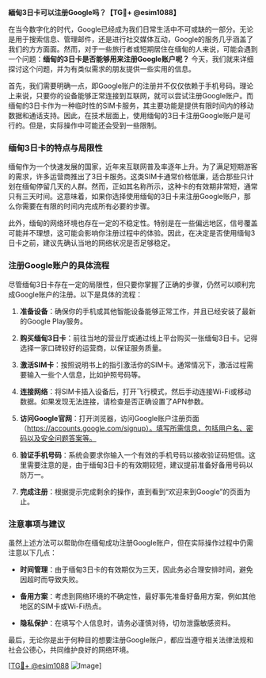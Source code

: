 **緬甸3日卡可以注册Google吗？【TG💪+ @esim1088】**

在当今数字化的时代，Google已经成为我们日常生活中不可或缺的一部分。无论是用于搜索信息、管理邮件，还是进行社交媒体互动，Google的服务几乎涵盖了我们的方方面面。然而，对于一些旅行者或短期居住在缅甸的人来说，可能会遇到一个问题：**缅甸的3日卡是否能够用来注册Google账户呢？** 今天，我们就来详细探讨这个问题，并为有类似需求的朋友提供一些实用的信息。

首先，我们需要明确一点，即Google账户的注册并不仅仅依赖于手机号码。理论上来说，只要你的设备能够正常连接到互联网，就可以尝试注册Google账户。而缅甸的3日卡作为一种临时性的SIM卡服务，其主要功能是提供有限时间内的移动数据和通话支持。因此，在技术层面上，使用缅甸的3日卡注册Google账户是可行的。但是，实际操作中可能还会受到一些限制。

### 缅甸3日卡的特点与局限性

缅甸作为一个快速发展的国家，近年来互联网普及率逐年上升。为了满足短期游客的需求，许多运营商推出了3日卡服务。这类SIM卡通常价格低廉，适合那些只计划在缅甸停留几天的人群。然而，正如其名称所示，这种卡的有效期非常短，通常只有三天时间。这意味着，如果你选择使用缅甸的3日卡来注册Google账户，那么你需要在有限的时间内完成所有必要的步骤。

此外，缅甸的网络环境也存在一定的不稳定性。特别是在一些偏远地区，信号覆盖可能并不理想，这可能会影响你注册过程中的体验。因此，在决定是否使用缅甸3日卡之前，建议先确认当地的网络状况是否足够稳定。

### 注册Google账户的具体流程

尽管缅甸3日卡存在一定的局限性，但只要你掌握了正确的步骤，仍然可以顺利完成Google账户的注册。以下是具体的流程：

1. **准备设备**：确保你的手机或其他智能设备能够正常工作，并且已经安装了最新的Google Play服务。
   
2. **购买缅甸3日卡**：前往当地的营业厅或通过线上平台购买一张缅甸3日卡。记得选择一家口碑较好的运营商，以保证服务质量。

3. **激活SIM卡**：按照说明书上的指引激活你的SIM卡。通常情况下，激活过程需要输入一些个人信息，比如护照号码等。

4. **连接网络**：将SIM卡插入设备后，打开飞行模式，然后手动连接Wi-Fi或移动数据。如果发现无法连接，请检查是否正确设置了APN参数。

5. **访问Google官网**：打开浏览器，访问Google账户注册页面（https://accounts.google.com/signup）。填写所需信息，包括用户名、密码以及安全问题答案等。

6. **验证手机号码**：系统会要求你输入一个有效的手机号码以接收验证码短信。这里需要注意的是，由于缅甸3日卡的有效期较短，建议提前准备好备用号码以防万一。

7. **完成注册**：根据提示完成剩余的操作，直到看到“欢迎来到Google”的页面为止。

### 注意事项与建议

虽然上述方法可以帮助你在缅甸成功注册Google账户，但在实际操作过程中仍需注意以下几点：

- **时间管理**：由于缅甸3日卡的有效期仅为三天，因此务必合理安排时间，避免因超时而导致失败。
  
- **备用方案**：考虑到网络环境的不确定性，最好事先准备好备用方案，例如其他地区的SIM卡或Wi-Fi热点。

- **隐私保护**：在填写个人信息时，请务必谨慎对待，切勿泄露敏感资料。

最后，无论你是出于何种目的想要注册Google账户，都应当遵守相关法律法规和社会公德心，共同维护良好的网络环境。

[[TG💪+ @esim1088](https://t.me/s/esim1088) ![Image](https://i.postimg.cc/4NQfJmqS/Snipaste-2025-05-13-00-14-12.png)]